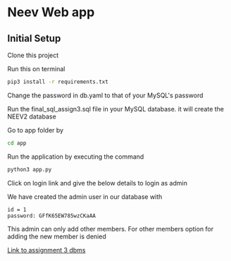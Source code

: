 # Neev Web app
## Initial Setup

Clone this project

Run this on terminal
```bash
pip3 install -r requirements.txt
```
Change the password in db.yaml to that of your MySQL's password

Run the final_sql_assign3.sql file in your MySQL database. it will create the NEEV2 database 

Go to app folder by
```bash
cd app
```

Run the application by executing the command 
``` bash
python3 app.py
```

Click on login link and give the below details to login as admin

We have created the admin user in our database with 

```text
id = 1
password: GFfK65EW785wzCKaAA
```

This admin can only add other members. For other members option for adding the new member is denied




[Link to assignment 3 dbms](https://docs.google.com/document/d/18AjrnwYsm_yC_czwOWrr4RIQMEbOC0vJzNA7WBZaC5g/edit?usp=sharing)

